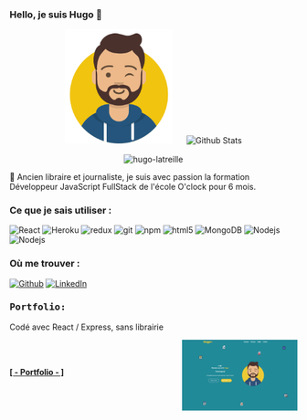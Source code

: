 ### Hello, je suis Hugo 👋


<p align="center">
  <img src="https://github.com/Hugo-Latreille/Hugo-Latreille/blob/main/avataaars.svg" alt="Hugo Latreille" height="200" style="margin-right: 20px"/>
  <img src="https://github-readme-stats.vercel.app/api?username=Hugo-Latreille&show_icons=true&theme=graywhite" alt="Github Stats" />
  </p>

<p align="center"><img align="center" src="https://github-readme-stats.vercel.app/api/top-langs?username=hugo-latreille&show_icons=true&locale=en&layout=compact" alt="hugo-latreille" /></p>


🌱 Ancien libraire et journaliste, je suis avec passion la formation Développeur JavaScript FullStack de l'école O'clock pour 6 mois.



<h3>Ce que je sais utiliser : </h3>
<p>
  
  <img alt="React" src="https://img.shields.io/badge/-React-45b8d8?style=flat-square&logo=react&logoColor=white" />
  <img alt="Heroku" src="https://img.shields.io/badge/-Heroku-430098?style=flat-square&logo=heroku&logoColor=white" />
  <img alt="redux" src="https://img.shields.io/badge/-Redux-764ABC?style=flat-square&logo=redux&logoColor=white" />
  <img alt="git" src="https://img.shields.io/badge/-Git-F05032?style=flat-square&logo=git&logoColor=white" />
  <img alt="npm" src="https://img.shields.io/badge/-NPM-CB3837?style=flat-square&logo=npm&logoColor=white" />
  <img alt="html5" src="https://img.shields.io/badge/-HTML5-E34F26?style=flat-square&logo=html5&logoColor=white" />
  <img alt="MongoDB" src="https://img.shields.io/badge/-MongoDB-13aa52?style=flat-square&logo=mongodb&logoColor=white" />
  <img alt="Nodejs" src="https://img.shields.io/badge/-Nodejs-43853d?style=flat-square&logo=Node.js&logoColor=white" />
  <img alt="Nodejs" src="https://img.shields.io/badge/JavaScript-F7DF1E??style=flat-square&logo=javascript&logoColor=white" />
  
  
</p>



<h3>Où me trouver : </h3>
<p><a href="https://github.com/Hugo-Latreille" target="_blank"><img alt="Github" src="https://img.shields.io/badge/GitHub-%2312100E.svg?&style=for-the-badge&logo=Github&logoColor=white" /></a> <a href="https://www.linkedin.com/in/hugo-latreille/" target="_blank"><img alt="LinkedIn" src="https://img.shields.io/badge/linkedin-%230077B5.svg?&style=for-the-badge&logo=linkedin&logoColor=white" /></a> 
</p>

<h3><b><samp>Portfolio:</samp></b></h3>
<p>Codé avec React / Express, sans librairie </p>
  
<img align="right" src="https://github.com/Hugo-Latreille/Hugo-Latreille/blob/main/Screenshot_110.png" width="40%"/>
<br><br>
<span>
<a href="https://hugolatreilleportfolio.herokuapp.com/" target="_blank">
  <strong><p>[ - Portfolio - ]</strong></p>
</a><br>
</span>





